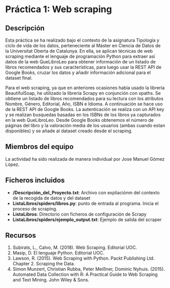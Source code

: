 # Práctica 1: Web scraping

## Descripción
Esta práctica se ha realizado bajo el contexto de la asignatura Tipología y ciclo de vida de los datos, perteneciente al Máster en Ciencia de Datos de la Universitat Oberta de Catalunya. En ella, se aplican técnicas de web scraping mediante el lenguaje de programación Python para extraer así datos de la web QueLibroLeo para obtener información de un listado de libros recomendados y sus características, para luego usar la REST API de Google Books, cruzar los datos y añadir información adicional para el dataset final.

Para el web scraping, ya que en anteriores ocasiones había usado la librería BeautifulSoap, he utilizado la librería Scrapy en conjunción con xpaths. Se obtiene un listado de libros recomendados para su lectura con los atributos Nombre, Género, Editorial, Año, ISBN e Idioma. A continuación se hace uso de la REST API de Google Books. La autenticación se realiza con un API key y se realizan busquedas basadas en los ISBNs de los libros ya capturados en la web QueLibroLeo. Desde Google Books obtenemos el número de páginas del libro y la valoración media de los usuarios (ambas cuando estan disponibles) y se añade al dataset creado desde el scraping.

## Miembros del equipo
La actividad ha sido realizada de manera individual por Jose Manuel Gómez López.

## Ficheros incluidos

* **/Descripción_del_Proyecto.txt**: Archivo con expliaciónm del contexto de la recogida de datos y del dataset
* **ListaLibros/spiders/libros.py**: punto de entrada al programa. Inicia el proceso de scraping.
* **ListaLibros**: Directorio con ficheros de configuración de Scrapy
* **ListaLibros/spiders/ejemplo_output.txt**: Ejemplo de salida del scraper
## Recursos

1. Subirats, L., Calvo, M. (2018). Web Scraping. Editorial UOC.
2. Masip, D. El lenguaje Python. Editorial UOC.
2. Lawson, R. (2015). Web Scraping with Python. Packt Publishing Ltd. Chapter 2. Scraping the Data.
4. Simon Munzert, Christian Rubba, Peter Meißner, Dominic Nyhuis. (2015). Automated Data Collection with R: A Practical Guide to Web Scraping and Text Mining. John Wiley & Sons.
